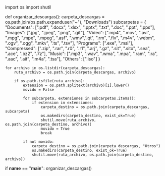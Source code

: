 import os
import shutil


def organizar_descargas():
    carpeta_descargas = os.path.join(os.path.expanduser("~"), "Downloads")
    subcarpetas = {
        "Documents": [".pdf", ".docx", ".xlsx", ".pptx", ".txt", ".doc", ".ppt", ".pps"],
        "Images": [".jpg", ".jpeg", ".png", ".gif"],
        "Video": [".mp4", ".mov", ".avi", ".mpg", ".mpe", ".mpeg", ".asf", ".wmv",".qt", ".rm", ".flv", ".m4v", ".webm", ".ogv", ".ogg", ".mkv", ".ts", ".tsv"],
        "Programs": [".exe", ".msi"],
        "Compressed": [".zip", ".rar", ".r0", ".r1", ".arj", ".gz", ".sit", ".sitx", ".sea", ".ace", ".bz2", ".7z"],
        "Music": [".mp3", ".wav", ".wma", ".mpa", ".ram", ".ra", ".aac", ".aif", ".m4a", ".tsa"],
        "Others": [".iso"]
    }

    for archivo in os.listdir(carpeta_descargas):
        ruta_archivo = os.path.join(carpeta_descargas, archivo)

        if os.path.isfile(ruta_archivo):
            extension = os.path.splitext(archivo)[1].lower()
            movido = False

            for subcarpeta, extensiones in subcarpetas.items():
                if extension in extensiones:
                    carpeta_destino = os.path.join(carpeta_descargas, subcarpeta)
                    os.makedirs(carpeta_destino, exist_ok=True)
                    shutil.move(ruta_archivo, os.path.join(carpeta_destino, archivo))
                    movido = True
                    break

            if not movido:
                carpeta_destino = os.path.join(carpeta_descargas, "Otros")
                os.makedirs(carpeta_destino, exist_ok=True)
                shutil.move(ruta_archivo, os.path.join(carpeta_destino, archivo))


if __name__ == "__main__":
    organizar_descargas()
